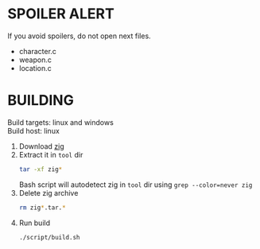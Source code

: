 # SPOILER ALERT
If you avoid spoilers, do not open next files.
- character.c
- weapon.c
- location.c
# BUILDING
Build targets: linux and windows <br>
Build host: linux

1. Download [zig](https://ziglang.org/download/)
2. Extract it in `tool` dir
    ```sh
    tar -xf zig*
    ```
    Bash script will autodetect zig in `tool` dir using `grep --color=never zig`
3. Delete zig archive
    ```sh
    rm zig*.tar.*
    ```
4. Run build
    ```sh
    ./script/build.sh
    ```

